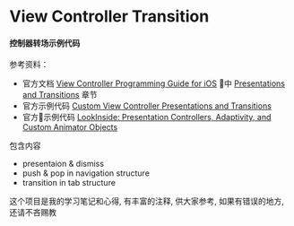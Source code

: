 # View Controller Transition

#### 控制器转场示例代码

参考资料：
* 官方文档 [View Controller Programming Guide for iOS](https://developer.apple.com/library/content/featuredarticles/ViewControllerPGforiPhoneOS/index.html#//apple_ref/doc/uid/TP40007457-CH2-SW1) 中 [Presentations and Transitions](https://developer.apple.com/library/content/featuredarticles/ViewControllerPGforiPhoneOS/PresentingaViewController.html#//apple_ref/doc/uid/TP40007457-CH14-SW1) 章节
* 官方示例代码 [Custom View Controller Presentations and Transitions](https://developer.apple.com/library/content/samplecode/CustomTransitions/Introduction/Intro.html) 
* 官方示例代码 [LookInside: Presentation Controllers, Adaptivity, and Custom Animator Objects](https://developer.apple.com/library/content/samplecode/LookInside/Introduction/Intro.html)

包含内容
* presentaion & dismiss
* push & pop in navigation structure
* transition in tab structure

这个项目是我的学习笔记和心得, 有丰富的注释, 供大家参考, 如果有错误的地方, 还请不吝赐教
